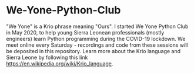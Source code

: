# We-Yone-Python-Club
"We Yone" is a Krio phrase meaning "Ours". I started We Yone Python Club in May 2020, to help young Sierra Leonean professionals (mostly engineers) learn Python programming during the COVID-19 lockdown. We meet online every Saturday - recordings and code from these sessions will be deposited in this repository. Learn more about the Krio language and Sierra Leone by following this link https://en.wikipedia.org/wiki/Krio_language.
